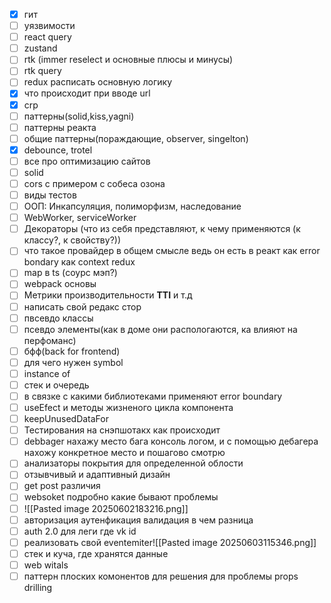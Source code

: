 - [x] гит
- [ ] уязвимости
- [ ] react query
- [ ] zustand
- [ ] rtk (immer reselect и основные плюсы и минусы)
- [ ] rtk query
- [ ] redux расписать основную логику
- [x] что происходит при вводе url
- [x] crp
- [ ] паттерны(solid,kiss,yagni)
- [ ] паттерны реакта
- [ ] общие паттерны(пораждающие, observer, singelton)
- [x] debounce, trotel
- [ ] все про оптимизацию сайтов
- [ ] solid
- [ ] cors с примером с собеса озона
- [ ] виды тестов
- [ ] ООП: Инкапсуляция, полиморфизм, наследование 
- [ ] WebWorker, serviceWorker
- [ ] Декораторы (что из себя представляют, к чему применяются (к классу?, к свойству?))
- [ ] что такое провайдер в общем смысле ведь он есть в реакт как error bondary как context redux
- [ ] map в ts (соурс мэп?)
- [ ] webpack основы
- [ ] Метрики производительности **TTI** и т.д 
- [ ] написать свой редакс стор
- [ ] пвсевдо классы 
- [ ] псевдо элементы(как в доме они распологаются, ка влияют на перфоманс)
- [ ] бфф(back for frontend)
- [ ] для чего нужен symbol
- [ ] instance of
- [ ] стек и очередь
- [ ] в связке с какими библиотеками применяют error boundary
- [ ] useEfect и методы жизненого цикла компонента
- [ ] keepUnusedDataFor
- [ ] Тестирования на снэпшотакх как происходит
- [ ] debbager нахажу место бага консоль логом, и с помощью дебагера нахожу конкретное место и пошагово смотрю
- [ ] анализаторы покрытия для определенной облости
- [ ] отзывчивый и адаптивный дизайн
- [ ] get post различия
- [ ] websoket подробно какие бывают проблемы
- [ ] ![[Pasted image 20250602183216.png]]
- [ ] авторизация аутенфикация валидация в чем разница
- [ ] auth 2.0 для леги где vk id 
- [ ] реализовать свой eventemiter![[Pasted image 20250603115346.png]]
- [ ] стек и куча, где хранятся данные     
- [ ] web witals
- [ ] паттерн плоских комонентов для решения для проблемы props drilling